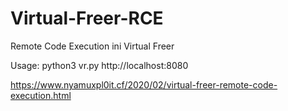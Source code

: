 # Virtual-Freer-RCE

Remote Code Execution ini Virtual Freer

Usage: python3 vr.py http://localhost:8080

https://www.nyamuxpl0it.cf/2020/02/virtual-freer-remote-code-execution.html
